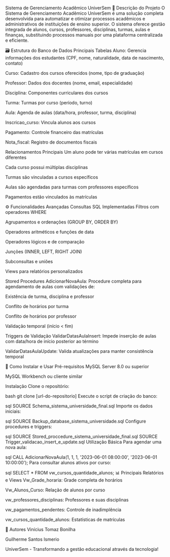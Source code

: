 Sistema de Gerenciamento Acadêmico UniverSem
📖 Descrição do Projeto
O Sistema de Gerenciamento Acadêmico UniverSem é uma solução completa desenvolvida para automatizar e otimizar processos acadêmicos e administrativos de instituições de ensino superior. O sistema oferece gestão integrada de alunos, cursos, professores, disciplinas, turmas, aulas e finanças, substituindo processos manuais por uma plataforma centralizada e eficiente.

🗃️ Estrutura do Banco de Dados
Principais Tabelas
Aluno: Gerencia informações dos estudantes (CPF, nome, naturalidade, data de nascimento, contato)

Curso: Cadastro dos cursos oferecidos (nome, tipo de graduação)

Professor: Dados dos docentes (nome, email, especialidade)

Disciplina: Componentes curriculares dos cursos

Turma: Turmas por curso (período, turno)

Aula: Agenda de aulas (data/hora, professor, turma, disciplina)

Inscricao_curso: Vincula alunos aos cursos

Pagamento: Controle financeiro das matrículas

Nota_fiscal: Registro de documentos fiscais

Relacionamentos Principais
Um aluno pode ter várias matrículas em cursos diferentes

Cada curso possui múltiplas disciplinas

Turmas são vinculadas a cursos específicos

Aulas são agendadas para turmas com professores específicos

Pagamentos estão vinculados às matrículas

⚙️ Funcionalidades Avançadas
Consultas SQL Implementadas
Filtros com operadores WHERE

Agrupamentos e ordenações (GROUP BY, ORDER BY)

Operadores aritméticos e funções de data

Operadores lógicos e de comparação

Junções (INNER, LEFT, RIGHT JOIN)

Subconsultas e uniões

Views para relatórios personalizados

Stored Procedures
AdicionarNovaAula: Procedure completa para agendamento de aulas com validações de:

Existência de turma, disciplina e professor

Conflito de horários por turma

Conflito de horários por professor

Validação temporal (início < fim)

Triggers de Validação
ValidarDatasAulaInsert: Impede inserção de aulas com data/hora de início posterior ao término

ValidarDatasAulaUpdate: Valida atualizações para manter consistência temporal

🚀 Como Instalar e Usar
Pré-requisitos
MySQL Server 8.0 ou superior

MySQL Workbench ou cliente similar

Instalação
Clone o repositório:

bash
git clone [url-do-repositorio]
Execute o script de criação do banco:

sql
SOURCE Schema_sistema_universidade_final.sql
Importe os dados iniciais:

sql
SOURCE Backup_database_sistema_universidade.sql
Configure procedures e triggers:

sql
SOURCE Stored_proccedure_sistema_universidade_final.sql
SOURCE Trigger_validacao_insert_e_update.sql
Utilização Básica
Para agendar uma nova aula:

sql
CALL AdicionarNovaAula(1, 1, 1, '2023-06-01 08:00:00', '2023-06-01 10:00:00');
Para consultar alunos ativos por curso:

sql
SELECT * FROM vw_cursos_quantidade_alunos;
📊 Principais Relatórios e Views
Vw_Grade_horaria: Grade completa de horários

Vw_Alunos_Curso: Relação de alunos por curso

vw_professores_disciplinas: Professores e suas disciplinas

vw_pagamentos_pendentes: Controle de inadimplência

vw_cursos_quantidade_alunos: Estatísticas de matrículas

👥 Autores
Vinícius Tomaz Bonilha

Guilherme Santos Ismerio

UniverSem - Transformando a gestão educacional através da tecnologia!
